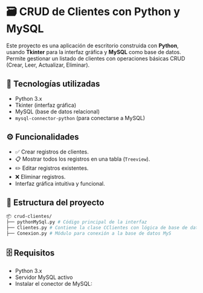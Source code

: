 # 🗃️ CRUD de Clientes con Python y MySQL

Este proyecto es una aplicación de escritorio construida con **Python**, usando **Tkinter** para la interfaz gráfica y **MySQL** como base de datos. Permite gestionar un listado de clientes con operaciones básicas CRUD (Crear, Leer, Actualizar, Eliminar).


## 🧰 Tecnologías utilizadas

- Python 3.x
- Tkinter (interfaz gráfica)
- MySQL (base de datos relacional)
- `mysql-connector-python` (para conectarse a MySQL)

## ⚙️ Funcionalidades

- ✅ Crear registros de clientes.
- 📋 Mostrar todos los registros en una tabla (`Treeview`).
- ✏️ Editar registros existentes.
- ❌ Eliminar registros.
- Interfaz gráfica intuitiva y funcional.

## 📁 Estructura del proyecto
```bash
📦 crud-clientes/
├── pythonMySql.py # Código principal de la interfaz
├── Clientes.py # Contiene la clase CClientes con lógica de base de datos
├── Conexion.py # Módulo para conexión a la base de datos MyS
```
## 🗄️ Requisitos

- Python 3.x
- Servidor MySQL activo
- Instalar el conector de MySQL:
